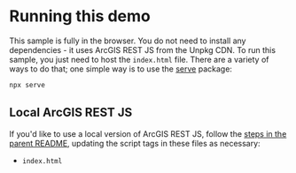 # Running this demo

This sample is fully in the browser. You do not need to install any dependencies - it uses ArcGIS REST JS from the Unpkg CDN. To run this sample, you just need to host the `index.html` file. There are a variety of ways to do that; one simple way is to use the [serve](https://www.npmjs.com/package/serve) package:

```bash
npx serve
```

## Local ArcGIS REST JS

If you'd like to use a local version of ArcGIS REST JS, follow the [steps in the parent README](../README.md#local-arcgis-rest-js-browser), updating the script tags in these files as necessary:

- `index.html`
